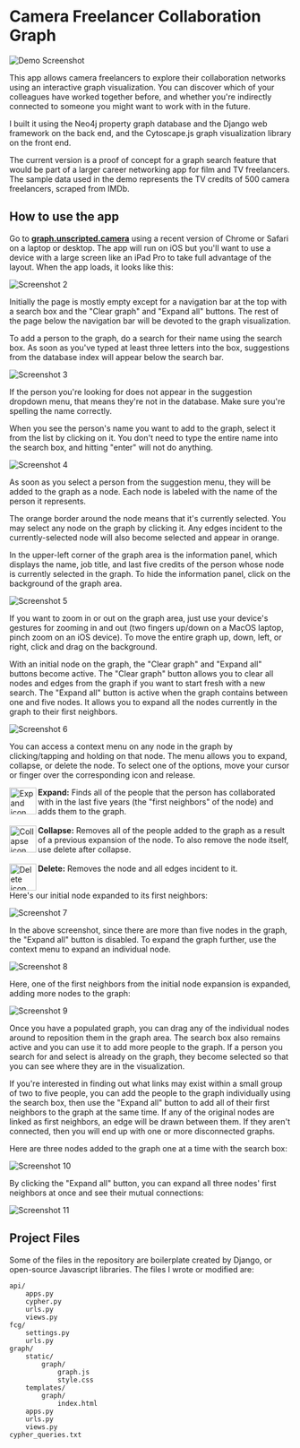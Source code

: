 # Camera Freelancer Collaboration Graph

![Demo Screenshot](https://github.com/derthadams/406_fcg_django/blob/master/images/screenshot_1.jpg)

This app allows camera freelancers to explore their collaboration networks
using an interactive graph visualization. You can discover which of your
colleagues have worked together before, and whether you're indirectly connected 
to someone you might want to work with in the future.

I built it using the Neo4j property graph database and the Django web framework on the back end, and 
the Cytoscape.js graph visualization library on the front end. 

The current version is a proof of concept for a
graph search feature that would be part of a larger career networking app for film and TV 
freelancers. The sample data used in the 
demo represents the TV credits of 500 camera freelancers, scraped from IMDb.

## How to use the app

Go to [**graph.unscripted.camera**](https://graph.unscripted.camera) using a recent version of Chrome or Safari on a laptop or desktop. The app will run on iOS but you'll want to use a device with a large screen like an iPad Pro to take full advantage of the layout. When the app loads, it looks like this:

![Screenshot 2](https://github.com/derthadams/406_fcg_django/blob/master/images/screenshot_2.jpg)

Initially the page is mostly empty except for a navigation bar at the top with a search box and the "Clear graph" and "Expand all" buttons. The rest of the page below the navigation bar will be devoted to the graph visualization.

To add a person to the graph, do a search for their name using the search box. As soon as you've typed at least three letters into the box, suggestions from the database index will appear below the search bar.

![Screenshot 3](https://github.com/derthadams/406_fcg_django/blob/master/images/screenshot_3.jpg)

If the person you're looking for does not appear in the suggestion dropdown menu, that means they're not in the database. Make sure you're spelling the name correctly.

When you see the person's name you want to add to the graph, select it from the list by clicking on it. You don't need to type the entire name into the search box, and hitting "enter" will not do anything.

![Screenshot 4](https://github.com/derthadams/406_fcg_django/blob/master/images/screenshot_4.jpg)

As soon as you select a person from the suggestion menu, they will be added to the graph as a node. Each node is labeled with the name of the person it represents.

The orange border around the node means that it's currently selected. You may select any node on the graph by clicking it. Any edges incident to the currently-selected node will also become selected and appear in orange.

In the upper-left corner of the graph area is the information panel, which displays the name, job title, and last five credits of the person whose node is currently selected in the graph. To hide the information panel, click on the background of the graph area.

![Screenshot 5](https://github.com/derthadams/406_fcg_django/blob/master/images/screenshot_5.jpg)

If you want to zoom in or out on the graph area, just use your device's gestures for zooming in and out (two fingers up/down on a MacOS laptop, pinch zoom on an iOS device). To move the entire graph up, down, left, or right, click and drag on the background.

With an initial node on the graph, the "Clear graph" and "Expand all" buttons become active. The "Clear graph" button allows you to clear all nodes and edges from the graph if you want to start fresh with a new search. The "Expand all" button is active when the graph contains between one and five nodes. It allows you to expand all the nodes currently in the graph to their first neighbors.

![Screenshot 6](https://github.com/derthadams/406_fcg_django/blob/master/images/screenshot_6.jpg)

You can access a context menu on any node in the graph by clicking/tapping and holding on that node. The menu allows you to expand, collapse, or delete the node. To select one of the options, move your cursor or finger over the corresponding icon and release.

<div>
<img align="left" width="48" height="48" src="https://github.com/derthadams/406_fcg_django/blob/master/images/expanded_sm.png" alt="Expand icon"> 
<strong>Expand:</strong> Finds all of the people that the person has collaborated with in the last five years (the "first neighbors" of the node) and adds them to the graph.
</div>
<br>
<div>
<img align="left" width="48" height="48" src="https://github.com/derthadams/406_fcg_django/blob/master/images/node_collapse_sm.png" alt="Collapse icon"> 
<strong>Collapse:</strong> Removes all of the people added to the graph as a result of a previous expansion of the node. To also remove the node itself, use delete after collapse.
</div>
<br>
<div>
<img align="left" width="48" height="48" src="https://github.com/derthadams/406_fcg_django/blob/master/images/delete_sm.png" alt="Delete icon"> 
<strong>Delete:</strong> Removes the node and all edges incident to it.
</div>
<br>

Here's our initial node expanded to its first neighbors:

![Screenshot 7](https://github.com/derthadams/406_fcg_django/blob/master/images/screenshot_7.jpg)

In the above screenshot, since there are more than five nodes in the graph, the "Expand all" button is disabled. To expand the graph further, use the context menu to expand an individual node.

![Screenshot 8](https://github.com/derthadams/406_fcg_django/blob/master/images/screenshot_8.jpg)

Here, one of the first neighbors from the initial node expansion is expanded, adding more nodes to the graph:

![Screenshot 9](https://github.com/derthadams/406_fcg_django/blob/master/images/screenshot_9.jpg)

Once you have a populated graph, you can drag any of the individual nodes around to reposition them in the graph area. The search box also remains active and you can use it to add more people to the graph. If a person you search for and select is already on the graph, they become selected so that you can see where they are in the visualization.

If you're interested in finding out what links may exist within a small group of two to five people, you can add the people to the graph individually using the search box, then use the "Expand all" button to add all of their first neighbors to the graph at the same time. If any of the original nodes are linked as first neighbors, an edge will be drawn between them. If they aren't connected, then you will end up with one or more disconnected graphs.

Here are three nodes added to the graph one at a time with the search box:

![Screenshot 10](https://github.com/derthadams/406_fcg_django/blob/master/images/screenshot_10.jpg)

By clicking the "Expand all" button, you can expand all three nodes' first neighbors at once and see their mutual connections:

![Screenshot 11](https://github.com/derthadams/406_fcg_django/blob/master/images/screenshot_11.jpg)

## Project Files

Some of the files in the repository are boilerplate created by Django, or 
open-source Javascript libraries. The files I wrote or modified are:

    api/
        apps.py
        cypher.py
        urls.py
        views.py
    fcg/
        settings.py
        urls.py
    graph/
        static/
            graph/
                graph.js
                style.css
        templates/
            graph/
                index.html
        apps.py
        urls.py
        views.py
    cypher_queries.txt
